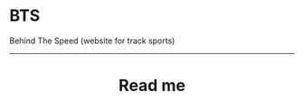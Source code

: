 # BTS
 Behind The Speed (website for track sports)

<hr color = solid black>
<h1 align= "center"> Read me </h1>

</hr>






